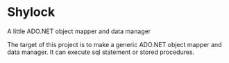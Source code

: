 # Shylock
A little ADO.NET object mapper and data manager

The target of this project is to make a generic ADO.NET object mapper and data manager. It can execute sql statement or stored procedures. 
